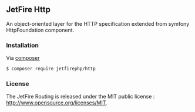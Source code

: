 ## JetFire Http

An object-oriented layer for the HTTP specification extended from symfony HttpFoundation component.

### Installation

Via [composer](https://getcomposer.org)

```bash
$ composer require jetfirephp/http
```

### License

The JetFire Routing is released under the MIT public license : http://www.opensource.org/licenses/MIT. 
